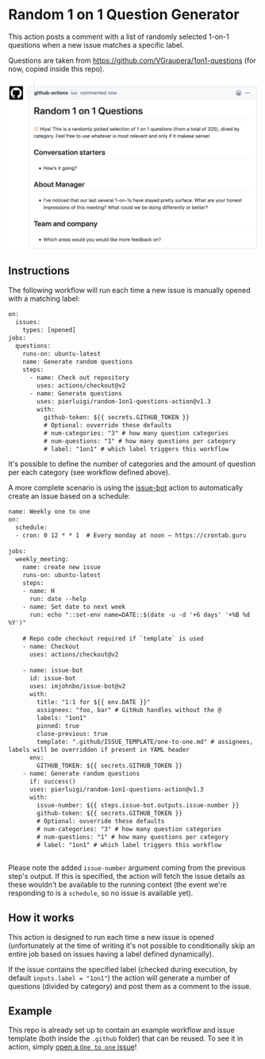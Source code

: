 # Random 1 on 1 Question Generator

This action posts a comment with a list of randomly selected 1-on-1 questions when a new issue matches a specific label.

Questions are taken from https://github.com/VGraupera/1on1-questions (for now, copied inside this repo).

![Screenshot](screenshot.png?raw=true "Script in action")

## Instructions

The following workflow will run each time a new issue is manually opened with a matching label:

```
on:
  issues:
    types: [opened]
jobs:
  questions:
    runs-on: ubuntu-latest
    name: Generate random questions
    steps:
      - name: Check out repository
        uses: actions/checkout@v2
      - name: Generate questions
        uses: pierluigi/random-1on1-questions-action@v1.3
        with:
          github-token: ${{ secrets.GITHUB_TOKEN }}
          # Optional: ovverride these defaults
          # num-categories: "3" # how many question categories
          # num-questions: "1" # how many questions per category
          # label: "1on1" # which label triggers this workflow

```

It's possible to define the number of categories and the amount of question per each category (see workflow defined above).

A more complete scenario is using the [issue-bot](https://github.com/imjohnbo/issue-bot) action to automatically create an issue based on a schedule:

```
name: Weekly one to one
on:
  schedule:
  - cron: 0 12 * * 1  # Every monday at noon – https://crontab.guru

jobs:
  weekly_meeting:
    name: create new issue
    runs-on: ubuntu-latest
    steps:
    - name: H
      run: date --help
    - name: Set date to next week
      run: echo "::set-env name=DATE::$(date -u -d '+6 days' '+%B %d %Y')"

    # Repo code checkout required if `template` is used
    - name: Checkout
      uses: actions/checkout@v2
      
    - name: issue-bot
      id: issue-bot
      uses: imjohnbo/issue-bot@v2
      with:
        title: "1:1 for ${{ env.DATE }}"
        assignees: "foo, bar" # GitHub handles without the @
        labels: "1on1"
        pinned: true
        close-previous: true
        template: ".github/ISSUE_TEMPLATE/one-to-one.md" # assignees, labels will be overridden if present in YAML header
      env:
        GITHUB_TOKEN: ${{ secrets.GITHUB_TOKEN }}
    - name: Generate random questions
      if: success()
      uses: pierluigi/random-1on1-questions-action@v1.3
      with:
        issue-number: ${{ steps.issue-bot.outputs.issue-number }}
        github-token: ${{ secrets.GITHUB_TOKEN }}
        # Optional: ovverride these defaults
        # num-categories: "3" # how many question categories
        # num-questions: "1" # how many questions per category
        # label: "1on1" # which label triggers this workflow


```

Please note the added `issue-number` argument coming from the previous step's output. If this is specified, the action will fetch the issue details as these wouldn't be available to the running context (the event we're responding to is a `schedule`, so no issue is available yet).

## How it works

This action is designed to run each time a new issue is opened (unfortunately at the time of writing it's not possible to conditionally skip an entire job based on issues having a label defined dynamically).

If the issue contains the specified label (checked during execution, by default `inputs.label = "1on1"`) the action will generate a number of questions (divided by category) and post them as a comment to the issue.

## Example

This repo is already set up to contain an example workflow and issue template (both inside the `.github` folder) that can be reused. To see it in action, simply [open a `One to one` issue](https://github.com/pierluigi/random-1on1-questions-action/issues/new/choose)!
